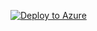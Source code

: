 
[![Deploy to Azure](https://aka.ms/deploytoazurebutton)](https%3A%2F%2Fportal.azure.com%2F%23create%2FMicrosoft.Template%2Furi%2Fhttps%3A%2F%2Fraw.githubusercontent.com%2Fmicrosoft%2Fglobalopenaihack%2Fsentiment%2FSentimentAnalysis%2FOpenAILogicApp%2Fopanaologicapptemplate.json)